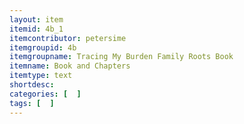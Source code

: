 ```yaml
---
layout: item
itemid: 4b_1
itemcontributor: petersime
itemgroupid: 4b
itemgroupname: Tracing My Burden Family Roots Book
itemname: Book and Chapters
itemtype: text
shortdesc: 
categories: [  ]
tags: [  ]
---
```







